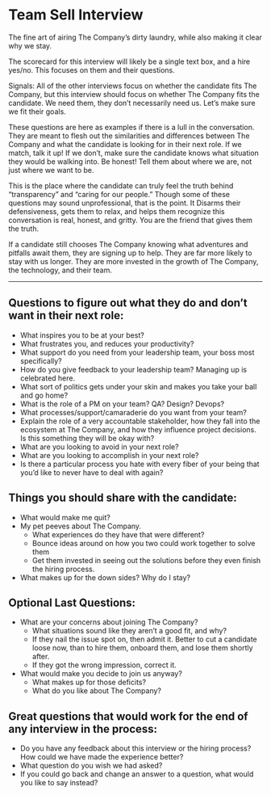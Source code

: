 # Team Sell Interview

The fine art of airing The Company’s dirty laundry, while also making it clear why we stay.

The scorecard for this interview will likely be a single text box, and a hire yes/no. This focuses on them and their questions.

Signals: All of the other interviews focus on whether the candidate fits The Company, but this interview should focus on whether The Company fits the candidate. We need them, they don’t necessarily need us. Let’s make sure we fit their goals. 

These questions are here as examples if there is a lull in the conversation. They are meant to flesh out the similarities and differences between The Company and what the candidate is looking for in their next role. If we match, talk it up! If we don’t, make sure the candidate knows what situation they would be walking into. Be honest! Tell them about where we are, not just where we want to be.

This is the place where the candidate can truly feel the truth behind “transparency” and “caring for our people.” Though some of these questions may sound unprofessional, that is the point. It Disarms their defensiveness, gets them to relax, and helps them recognize this conversation is real, honest, and gritty. You are the friend that gives them the truth.

If a candidate still chooses The Company knowing what adventures and pitfalls await them, they are signing up to help. They are far more likely to stay with us longer. They are more invested in the growth of The Company, the technology, and their team.

---

## Questions to figure out what they do and don’t want in their next role:
* What inspires you to be at your best?
* What frustrates you, and reduces your productivity?
* What support do you need from your leadership team, your boss most specifically?
* How do you give feedback to your leadership team? Managing up is celebrated here.
* What sort of politics gets under your skin and makes you take your ball and go home?
* What is the role of a PM on your team? QA? Design? Devops? 
* What processes/support/camaraderie do you want from your team?
* Explain the role of a very accountable stakeholder, how they fall into the ecosystem at The Company, and how they influence project decisions. Is this something they will be okay with?
* What are you looking to avoid in your next role?
* What are you looking to accomplish in your next role?
* Is there a particular process you hate with every fiber of your being that you’d like to never have to deal with again?

## Things you should share with the candidate:
* What would make me quit?
* My pet peeves about The Company.
    * What experiences do they have that were different?
    * Bounce ideas around on how you two could work together to solve them
    * Get them invested in seeing out the solutions before they even finish the hiring process.
* What makes up for the down sides? Why do I stay?

## Optional Last Questions:
* What are your concerns about joining The Company? 
    * What situations sound like they aren’t a good fit, and why?
    * If they nail the issue spot on, then admit it. Better to cut a candidate loose now, than to hire them, onboard them, and lose them shortly after.
    * If they got the wrong impression, correct it. 
* What would make you decide to join us anyway?
    * What makes up for those deficits? 
    * What do you like about The Company?

## Great questions that would work for the end of any interview in the process:
* Do you have any feedback about this interview or the hiring process? How could we have made the experience better?
* What question do you wish we had asked?
* If you could go back and change an answer to a question, what would you like to say instead?
